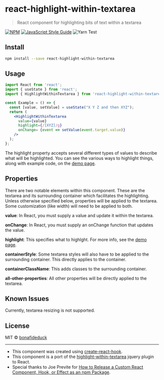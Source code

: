 # react-highlight-within-textarea

> React component for highlighting bits of text within a textarea

[![NPM](https://img.shields.io/npm/v/react-highlight-within-textarea.svg)](https://www.npmjs.com/package/react-highlight-within-textarea) [![JavaScript Style Guide](https://img.shields.io/badge/code_style-standard-brightgreen.svg)](https://standardjs.com) ![Yarn Test](https://github.com/bonafideduck/react-highlight-within-textarea/workflows/Yarn%20Test/badge.svg)


## Install

```bash
npm install --save react-highlight-within-textarea
```

## Usage

```jsx
import React from 'react';
import { useState } from 'react';
import { HighlightWithinTextarea } from 'react-highlight-within-textarea'

const Example = () => {
  const [value, setValue] = useState("X Y Z and then XYZ");
  return (
    <HighlightWithinTextarea
      value={value}
      highlight={/[XYZ]/g}
      onChange= {event => setValue(event.target.value)}
    />
  );
};
```

The highlight property accepts several different types of values to describe 
what will be highlighted.  You can see the various ways to highlight things, 
along with example code, on the 
[demo page](https://bonafideduck.github.io/react-highlight-within-textarea/).

## Properties

There are two notable elements within this component.  These are the
textarea and its surrounding container which facilitates the highlighting.
Unless otherwise specified below, properties will be applied to the textarea.
Some customization (like width) will need to be applied to both.

**value**: In React, you must supply a value and update it within the textarea.

**onChange**: In React, you must supply an onChange function that updates the value.

**highlight**: This specifies what to highlght.  For more info, see the
[demo page](https://bonafideduck.github.io/react-highlight-within-textarea/).

**containerStyle**: Some textarea styles will also have to be applied to the surrounding
container.  This directly applies to the container.

**containerClassName**: This adds classes to the surrounding container.

**all-other-properties**: All other properties will be directly applied to the textarea.

## Known Issues

Currently, textarea resizing is not supported.

## License

MIT © [bonafideduck](https://github.com/bonafideduck)

---

* This component was created using [create-react-hook](https://github.com/hermanya/create-react-hook).
* This component is a port of the [highlight-within-textarea](https://www.npmjs.com/package/highlight-within-textarea) jquery plugin to React.
* Special thanks to Joe Previte for [How to Release a Custom React Component, Hook, or Effect as an npm Package](https://www.twilio.com/blog/release-custom-react-component-hook-effect-npm-package).


